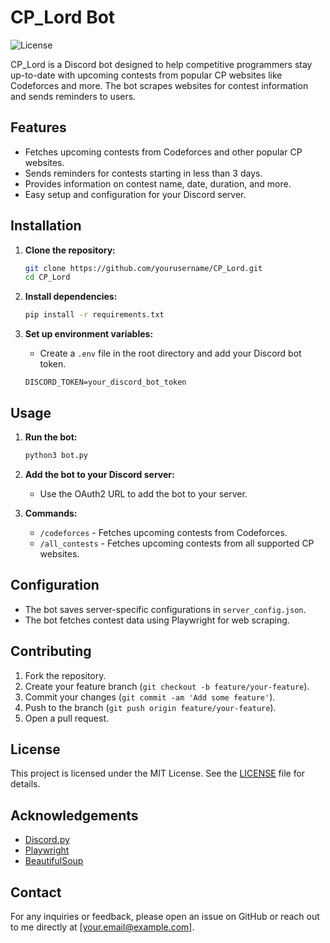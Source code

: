 # CP_Lord Bot

![License](https://img.shields.io/badge/license-MIT-blue.svg)

CP_Lord is a Discord bot designed to help competitive programmers stay up-to-date with upcoming contests from popular CP websites like Codeforces and more. The bot scrapes websites for contest information and sends reminders to users.

## Features

- Fetches upcoming contests from Codeforces and other popular CP websites.
- Sends reminders for contests starting in less than 3 days.
- Provides information on contest name, date, duration, and more.
- Easy setup and configuration for your Discord server.

## Installation

1. **Clone the repository:**
    ```sh
    git clone https://github.com/yourusername/CP_Lord.git
    cd CP_Lord
    ```

2. **Install dependencies:**
    ```sh
    pip install -r requirements.txt
    ```

3. **Set up environment variables:**
    - Create a `.env` file in the root directory and add your Discord bot token.
    ```env
    DISCORD_TOKEN=your_discord_bot_token
    ```

## Usage

1. **Run the bot:**
    ```sh
    python3 bot.py
    ```

2. **Add the bot to your Discord server:**
    - Use the OAuth2 URL to add the bot to your server.

3. **Commands:**
    - `/codeforces` - Fetches upcoming contests from Codeforces.
    - `/all_contests` - Fetches upcoming contests from all supported CP websites.

## Configuration

- The bot saves server-specific configurations in `server_config.json`.
- The bot fetches contest data using Playwright for web scraping.

## Contributing

1. Fork the repository.
2. Create your feature branch (`git checkout -b feature/your-feature`).
3. Commit your changes (`git commit -am 'Add some feature'`).
4. Push to the branch (`git push origin feature/your-feature`).
5. Open a pull request.

## License

This project is licensed under the MIT License. See the [LICENSE](LICENSE) file for details.

## Acknowledgements

- [Discord.py](https://discordpy.readthedocs.io/en/stable/)
- [Playwright](https://playwright.dev/python/docs/intro)
- [BeautifulSoup](https://www.crummy.com/software/BeautifulSoup/bs4/doc/)

## Contact

For any inquiries or feedback, please open an issue on GitHub or reach out to me directly at [your.email@example.com].


